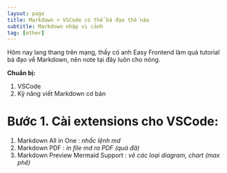```yaml
---
layout: page
title: Markdown + VSCode có thể bá đạo thế nào
subtitle: Markdown nhập vi cảnh
tag: [other]
---
```


Hôm nay lang thang trên mạng, thấy có anh Easy Frontend làm quả tutorial bá đạo về Markdown, nên note tại đây luôn cho nóng.

**Chuẩn bị:**

1. VSCode
2. Kỹ năng viết Markdown cơ bản


# Bước 1. Cài extensions cho VSCode:

1. Markdown All in One : *nhắc lệnh md*
2. Markdown PDF : *in file md ra PDF (quá đã)*
3. Markdown Preview Mermaid Support : *vẽ các loại diagram, chart (max phê)*
